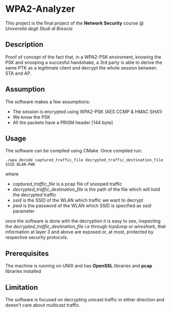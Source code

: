 # WPA2-Analyzer

This project is the final project of the **Network Security** course @ *Università degli Studi di Brescia*

## Description
Proof of concept of the fact that, in a WPA2-PSK enviroment, knowing the PSK and snooping a succesful handshake, a 3rd party is able to derive the same PTK as a legitimate client and decrypt the whole session between STA and AP.

## Assumption
The software makes a few assumptions:
 - The session is encrypted using WPA2-PSK (AES CCMP & HMAC SHA1)
 -  We know the PSK
 - All the packets have a PRISM header [144 byte]

## Usage
The software can be compiled using CMake. 
Once compiled run:

    ./wpa_decode captured_traffic_file decrypted_traffic_destination_file SSID WLAN-PWD

where

 - *captured_traffic_file* is a pcap file of snooped traffic
 - *decrypted_traffic_destination_file* is the path of the file which will hold the decrypted traffic
 - *ssid* is the SSID of the WLAN which traffic we want to decrypt
 - *pwd* is the password of the WLAN which SSID is specified as *ssid* parameter
 
 once the software is done with the decryption it is easy to see, inspecting the *decrypted_traffic_destination_file* i.e
 through *tcpdump* or *wireshark*, that information at layer 3 and above are exposed or, at most, protected by
 respective security protocols.

 
## Prerequisites
The machine is running on UNIX and has **OpenSSL** libraries and **pcap** libraries installed  

## Limitation
The software is focused on decrypting unicast traffic in either direction and doesn't care about multicast traffic.

